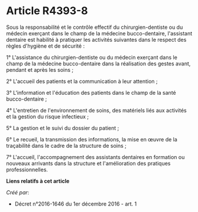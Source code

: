 # Article R4393-8

Sous la responsabilité et le contrôle effectif du chirurgien-dentiste ou du médecin exerçant dans le champ de la médecine
bucco-dentaire, l'assistant dentaire est habilité à pratiquer les activités suivantes dans le respect des règles d'hygiène et
de sécurité : 

1° L'assistance du chirurgien-dentiste ou du médecin exerçant dans le champ de la médecine bucco-dentaire dans la réalisation
des gestes avant, pendant et après les soins ; 

2° L'accueil des patients et la communication à leur attention ; 

3° L'information et l'éducation des patients dans le champ de la santé bucco-dentaire ; 

4° L'entretien de l'environnement de soins, des matériels liés aux activités et la gestion du risque infectieux ; 

5° La gestion et le suivi du dossier du patient ; 

6° Le recueil, la transmission des informations, la mise en œuvre de la traçabilité dans le cadre de la structure de soins ; 

7° L'accueil, l'accompagnement des assistants dentaires en formation ou nouveaux arrivants dans la structure et
l'amélioration des pratiques professionnelles.

**Liens relatifs à cet article**

_Créé par_:

  - Décret n°2016-1646 du 1er décembre 2016 - art. 1
